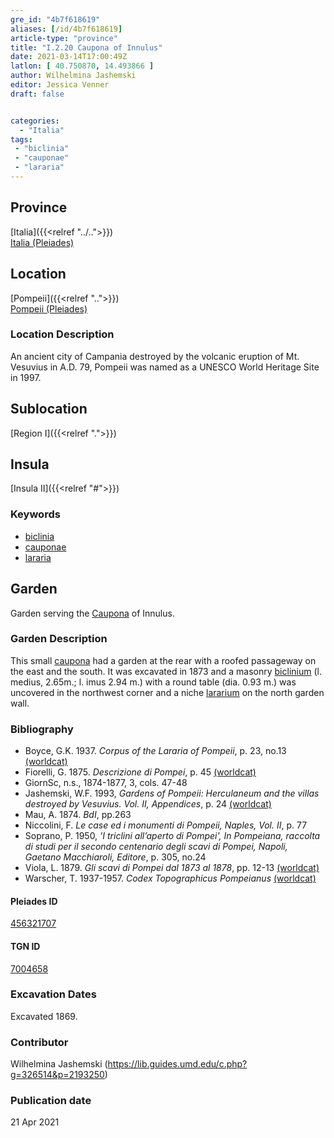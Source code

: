 ```yaml
---
gre_id: "4b7f618619"
aliases: [/id/4b7f618619]
article-type: "province"
title: "I.2.20 Caupona of Innulus"
date: 2021-03-14T17:00:49Z
latlon: [ 40.750870, 14.493866 ]
author: Wilhelmina Jashemski
editor: Jessica Venner
draft: false


categories:
  - "Italia"
tags:
 - "biclinia"
 - "cauponae"
 - "lararia"
---
```


## Province
[Italia]({{<relref "../..">}}) \
[Italia (Pleiades)](https://pleiades.stoa.org/places/1052)

## Location
[Pompeii]({{<relref "..">}}) \
[Pompeii (Pleiades)](https://pleiades.stoa.org/places/433032)


### Location Description
An ancient city of Campania destroyed by the volcanic eruption of Mt. Vesuvius in A.D. 79, Pompeii was named as a UNESCO World Heritage Site in 1997.

## Sublocation
[Region I]({{<relref ".">}})
## Insula
[Insula II]({{<relref "#">}})

### Keywords
- [biclinia](http://vocab.getty.edu/page/aat/300170371)
- [cauponae](http://vocab.getty.edu/page/aat/300005208)
- [lararia](http://vocab.getty.edu/page/aat/300400600)

## Garden
Garden serving the [Caupona](http://vocab.getty.edu/page/aat/300005208) of Innulus.

### Garden Description
This small [caupona](http://vocab.getty.edu/page/aat/300005208) had a garden at the rear with a roofed passageway on the east and the south. It was excavated in 1873 and a masonry [biclinium](http://vocab.getty.edu/page/aat/300170371) (l. medius, 2.65m.; l. imus 2.94 m.) with a round table (dia. 0.93 m.) was uncovered in the northwest corner and a niche [lararium](http://vocab.getty.edu/page/aat/300400600) on the north garden wall.


### Bibliography

* Boyce, G.K. 1937. *Corpus of the Lararia of Pompeii*, p. 23, no.13 [(worldcat)](https://www.worldcat.org/title/corpus-of-the-lararia-of-pompeii/oclc/892026154&referer=brief_results)  
* Fiorelli, G. 1875. *Descrizione di Pompei*, p. 45 [(worldcat)](https://www.worldcat.org/title/descrizione-di-pompei/oclc/9528380)    
* GiornSc, n.s., 1874-1877, 3, cols. 47-48  
* Jashemski, W.F. 1993, *Gardens of Pompeii: Herculaneum and the villas destroyed by Vesuvius. Vol. II, Appendices*, p. 24 [(worldcat)](https://www.worldcat.org/title/gardens-of-pompeii-herculaneum-and-the-villas-destroyed-by-vesuvius-volume-2-appendices/oclc/222353569)  
* Mau, A. 1874. *BdI*, pp.263
* Niccolini, F. *Le case ed i monumenti di Pompeii, Naples, Vol. II*, p. 77
* Soprano, P. 1950, *'I triclini all’aperto di Pompei', In Pompeiana, raccolta di studi per il secondo centenario degli scavi di Pompei, Napoli, Gaetano Macchiaroli, Editore*, p. 305, no.24  
* Viola, L. 1879. *Gli scavi di Pompei dal 1873 al 1878*, pp. 12-13 [(worldcat)](https://www.worldcat.org/title/scavi-di-pompei-dal-1873-al-1878/oclc/254502217&referer=brief_results)  
* Warscher, T. 1937-1957. *Codex Topographicus Pompeianus* [(worldcat)](https://www.worldcat.org/title/codex-topographicus-pompeianus-1937-1957-and-undated/oclc/974375313&referer=brief_results)  

<!--#### Periodo ID-->

<!-- [PERIODO_ID](https://pleiades.stoa.org/places/PLEIADES_ID) -->

#### Pleiades ID
[456321707](https://pleiades.stoa.org/places/456321707)

#### TGN ID
[7004658](http://vocab.getty.edu/page/tgn/7004658)

###  Excavation Dates
Excavated 1869.

### Contributor
Wilhelmina Jashemski (https://lib.guides.umd.edu/c.php?g=326514&p=2193250)


### Publication date

21 Apr 2021
<!-- Format: dd MONTH_NAME yyyy -->

<!-- DATE -->
